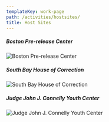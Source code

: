 ```yaml
---
templateKey: work-page
path: /activities/hostsites/
title: Host Sites
---
```

##### Boston Pre-release Center

![Boston Pre-release Center](/img/bprc.png)

##### South Bay House of Correction

![South Bay House of Correction](/img/southbay_house.png)

##### Judge John J. Connelly Youth Center

![Judge John J. Connelly Youth Center](/img/youth_center.png)
